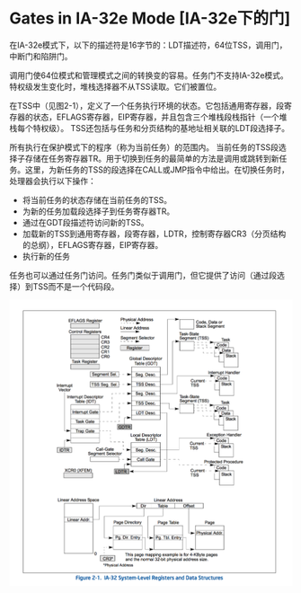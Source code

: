 # Gates in IA-32e Mode [IA-32e下的门]

在IA-32e模式下，以下的描述符是16字节的：LDT描述符，64位TSS，调用门，中断门和陷阱门。

调用门使64位模式和管理模式之间的转换变的容易。任务门不支持IA-32e模式。特权级发生变化时，堆栈选择器不从TSS读取。它们被置位。

在TSS中（见图2-1），定义了一个任务执行环境的状态。它包括通用寄存器，段寄存器的状态，EFLAGS寄存器，EIP寄存器，并且包含三个堆栈段栈指针（一个堆栈每个特权级）。 TSS还包括与任务和分页结构的基地址相关联的LDT段选择子。

所有执行在保护模式下的程序（称为当前任务）的范围内。 当前任务的TSS段选择子存储在任务寄存器TR。用于切换到任务的最简单的方法是调用或跳转到新任务。这里，为新任务的TSS的段选择在CALL或JMP指令中给出。在切换任务时，处理器会执行以下操作：
- 将当前任务的状态存储在当前任务的TSS。
- 为新的任务加载段选择子到任务寄存器TR。 
- 通过在GDT段描述符访问新的TSS。
- 加载新的TSS到通用寄存器，段寄存器，LDTR，控制寄存器CR3（分页结构的总纲），EFLAGS寄存器，EIP寄存器。
- 执行新的任务
  
任务也可以通过任务门访问。任务门类似于调用门，但它提供了访问（通过段选择）到TSS而不是一个代码段。

  
![](../img/IA32-MAIN.png)